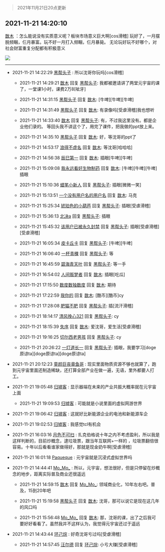 > 2021年11月21日20点更新
<link rel="stylesheet" href="https://cdn.jsdelivr.net/gh/taotie6/sampleJSON@main/css/photo_show.css">
<meta name="referrer" content="no-referrer" />


 ## 2021-11-21 14:20:10 

 [㪚木](https://www.coolapk.com/feed/31618248?shareKey=MmUxZWUwZDhhMjk0NjE5OWVlYWU~) ：怎么能说没有实质意义呢？板块市场意义巨大啊[cos滑稽]
玩好了，一月摆脱频睏，仨月暴富。玩不好一月打入频睏，仨月暴毙。
无论玩好玩不好哪个，对社会财富重复分配都有积极意义 

<div class="album">
<img class="img-item" src="http://image.coolapk.com/feed/2018/1217/07/1081091_1545003920_5732@216x196.gif" />
</div>

 ------- 

- 2021-11-21 14:22:29 [黑帮头子](uid=2838832) : 所以沈哥你玩吗[cos滑稽] 

    - 2021-11-21 14:29:21 [㪚木](uid=1081091) 回复 [黑帮头子](uid=2838832): 我都被邀请讲了两堂元宇宙的课了，一堂课1小时，课费2万8[呲牙] 

    - 2021-11-21 14:31:15 [黑帮头子](uid=2838832) 回复 [㪚木](uid=1081091): [牛啤][牛啤][牛啤] 

    - 2021-11-21 14:31:49 [黑帮头子](uid=2838832) 回复 [㪚木](uid=1081091): 有录像吗[受虐滑稽]我也想听 

    - 2021-11-21 14:33:40 [㪚木](uid=1081091) 回复 [黑帮头子](uid=2838832): 有，不过我这里没有。都是企业他们录的。
等回头我不讲这个了，用完了课件，把我做的ppt放上来。 

    - 2021-11-21 14:35:10 [黑帮头子](uid=2838832) 回复 [㪚木](uid=1081091): 好，等沈哥的ppt了 

    - 2021-11-21 14:53:17 [浪得不虚名](uid=3298875) 回复 [㪚木](uid=1081091): 等沈哥[哈哈哈] 

    - 2021-11-21 14:56:38 [辰巳第一](uid=2015674) 回复 [㪚木](uid=1081091): 插眼[牛啤][牛啤] 

    - 2021-11-21 15:09:08 [我永远看好生物制药](uid=3331493) 回复 [㪚木](uid=1081091): [牛啤][牛啤][牛啤]插眼 

    - 2021-11-21 15:10:36 [蜡笔小新人](uid=4236945) 回复 [黑帮头子](uid=2838832): 插眼[微微一笑] 

    - 2021-11-21 15:13:51 [一个没有用户名的用户名](uid=1314924) 回复 [㪚木](uid=1081091): 马克 

    - 2021-11-21 15:25:34 [琥珀色的小葫芦](uid=3670859) 回复 [黑帮头子](uid=2838832): 插眼[受虐滑稽] 

    - 2021-11-21 15:36:13 [北决a](uid=1918537) 回复 [黑帮头子](uid=2838832): 插眼 

    - 2021-11-21 15:45:32 [该用户已被永久封禁](uid=1987855) 回复 [黑帮头子](uid=2838832): 插眼[受虐滑稽][受虐滑稽] 

    - 2021-11-21 16:05:34 [皮卡丘卡](uid=2060123) 回复 [黑帮头子](uid=2838832): [牛啤][牛啤] 

    - 2021-11-21 16:06:40 [一杯青稞](uid=3164975) 回复 [黑帮头子](uid=2838832): 等 

    - 2021-11-21 16:45:59 [碧海青天叶](uid=2244430) 回复 [黑帮头子](uid=2838832): 等一手 

    - 2021-11-21 16:54:02 [人间贩梦者](uid=2446972) 回复 [㪚木](uid=1081091): 插眼[吃瓜] 

    - 2021-11-21 17:15:50 [数度数独数度](uid=1649918) 回复 [㪚木](uid=1081091): 期待 

    - 2021-11-21 17:22:59 [我你的](uid=3530668) 回复 [㪚木](uid=1081091): [酷币][酷币]cy 

    - 2021-11-21 17:28:08 [肥猫不肥](uid=1423929) 回复 [黑帮头子](uid=2838832): 插[流汗滑稽] 

    - 2021-11-21 18:14:17 [清风挽心321](uid=3583283) 回复 [黑帮头子](uid=2838832): cy 

    - 2021-11-21 18:15:39 [失序](uid=1009107) 回复 [㪚木](uid=1081091): 爱沈哥，爱生活[受虐滑稽] 

    - 2021-11-21 19:16:25 [切尔西老男孩](uid=580068) 回复 [黑帮头子](uid=2838832): cy 

    - 2021-11-21 20:26:22 [一灯道长一](uid=2901910) 回复 [黑帮头子](uid=2838832): 插眼，我要学习[doge原谅ta][doge原谅ta][doge原谅ta] 

- 2021-11-21 20:12:23 [童颜巨丧章鱼哥](uid=1861521) : 现实里面物质资源不够也就算了，跑到元宇宙里面还制造稀缺，还打算全部产业在做一遍，无语，里外都要人打工。 

- 2021-11-21 19:05:48 [归墟客](uid=3287587) : 显示器端在未来的产业共振大概率就在元宇宙上面 

    - 2021-11-21 19:09:53 [归墟客](uid=3287587) : 可能就是小说里面的虚拟网游世界 

- 2021-11-21 19:06:42 [归墟客](uid=3287587) : 这就好比新能源企业的电池和新能源车企 

- 2021-11-21 19:02:53 [归墟客](uid=3287587) : 我感觉tcl有机会 

- 2021-11-21 16:03:16 [月色不可扫](uid=3639201) : 扎克伯格说十年之内不考虑盈利，所以我是这样判断的，目前炒概念，逮垃圾票，跟当年互联网+一样的 ，垃圾票翻倍很容易。十年以后看看谁家做得好，那就是现金奶牛啊[受虐滑稽] 

- 2021-11-21 16:01:18 [Paqueque](uid=685582) : 元宇宙就是沉浸式虚拟世界吗 

- 2021-11-21 14:44:41 [Mo_Mo_](uid=432865) : 所以，元宇宙，想法很好，但是只停留在炒概念的地步，距离实际普及商业还很遥远 

    - 2021-11-21 14:59:15 [㪚木](uid=1081091) 回复 [Mo_Mo_](uid=432865): 领域商业化，10年左右吧。普及，15到20年吧 

    - 2021-11-21 15:19:58 [黑帮头子](uid=2838832) 回复 [㪚木](uid=1081091): 沈哥，那可以说它是现在这几年的风口吗 

    - 2021-11-21 15:56:48 [Mo_Mo_](uid=432865) 回复 [㪚木](uid=1081091): 那，沈哥的课，出了之后我可要好好看看了。虽然我并不这样认为，我觉得元宇宙还过于遥远 

- 2021-11-21 14:43:44 [环己烷](uid=181632) : 好奇沈哥亏过吗[受虐滑稽] 

    - 2021-11-21 14:57:45 [汪尔德](uid=1595236) 回复 [环己烷](uid=181632): 小亏大赚[受虐滑稽] 

